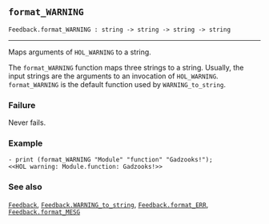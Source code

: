## `format_WARNING`

``` hol4
Feedback.format_WARNING : string -> string -> string -> string
```

------------------------------------------------------------------------

Maps arguments of `HOL_WARNING` to a string.

The `format_WARNING` function maps three strings to a string. Usually,
the input strings are the arguments to an invocation of `HOL_WARNING`.
`format_WARNING` is the default function used by `WARNING_to_string`.

### Failure

Never fails.

### Example

``` hol4
- print (format_WARNING "Module" "function" "Gadzooks!");
<<HOL warning: Module.function: Gadzooks!>>
```

### See also

[`Feedback`](#Feedback),
[`Feedback.WARNING_to_string`](#Feedback.WARNING_to_string),
[`Feedback.format_ERR`](#Feedback.format_ERR),
[`Feedback.format_MESG`](#Feedback.format_MESG)
